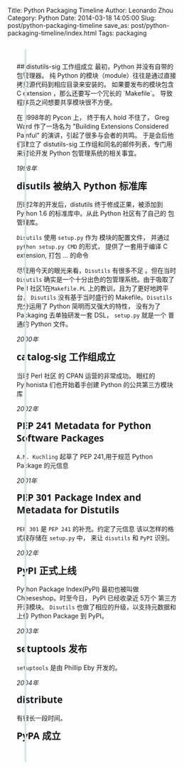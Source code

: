 Title: Python Packaging Timeline
Author: Leonardo Zhou
Category: Python
Date: 2014-03-18 14:05:00
Slug: post/python-packaging-timeline
save_as: post/python-packaging-timeline/index.html
Tags: packaging

<style type="text/css">

*, *:after, *:before {
  -webkit-box-sizing: border-box;
  -moz-box-sizing: border-box;
  box-sizing: border-box;
}

.entry-content {
  color: #7f8c97;
  background-color: #e9f0f5;
}

a {
  color: #acb7c0;
  text-decoration: none;
  font-family: "Open Sans", sans-serif;
}

img {
  max-width: 100%;
}

h1, h2 {
  font-family: "Open Sans", sans-serif;
  font-weight: bold;
  margin-top: 0 !important;
}

.cd-container {
  /* this class is used to give a max-width to the element it is applied to, and center it horizontally when it reaches that max-width */
  width: 90%;
  max-width: 1170px;
  margin: 0 auto;
}
.cd-container::after {
  /* clearfix */
  content: '';
  display: table;
  clear: both;
}

#cd-timeline {
  position: relative;
  padding: 2em 0;
  margin-top: 2em;
  margin-bottom: 2em;
}
#cd-timeline::before {
  /* this is the vertical line */
  content: '';
  position: absolute;
  top: 0;
  left: 18px;
  height: 100%;
  width: 4px;
  background: #d7e4ed;
}

@media only screen and (min-width: 1170px) {
  #cd-timeline {
    margin-top: 3em;
    margin-bottom: 3em;
  }
  #cd-timeline::before {
    left: 50%;
    margin-left: -2px;
  }
}

.timeline-block {
  position: relative;
  margin: 2em 0;
  *zoom: 1;
}
.timeline-block:before, .timeline-block:after {
  content: " ";
  display: table;
}
.timeline-block:after {
  clear: both;
}
.timeline-block:first-child {
  margin-top: 0;
}
.timeline-block:last-child {
  margin-bottom: 0;
}
@media only screen and (min-width: 1170px) {
  .timeline-block {
    margin: 4em 0;
  }
  .timeline-block:first-child {
    margin-top: 0;
  }
  .timeline-block:last-child {
    margin-bottom: 0;
  }
}

.cd-timeline-img {
  position: absolute;
  top: 0;
  left: 0;
  width: 40px;
  height: 40px;
  border-radius: 50%;
  box-shadow: 0 0 0 4px #ffffff, inset 0 2px 0 rgba(0, 0, 0, 0.08), 0 3px 0 4px rgba(0, 0, 0, 0.05);
}
.cd-timeline-img .genericon {
  color: white;
  font-size: 36px;
  margin-left: 14px;
  margin-top: 14px;
}
.cd-timeline-img.cd-green {
  background: #75ce66;
}
.cd-timeline-img.cd-red {
  background: #c03b44;
}
.cd-timeline-img.cd-yellow {
  background: #f0ca45;
}
@media only screen and (min-width: 1170px) {
  .cd-timeline-img {
    width: 60px;
    height: 60px;
    left: 50%;
    margin-left: -30px;
    /* Force Hardware Acceleration in WebKit */
    -webkit-transform: translateZ(0);
    -webkit-backface-visibility: hidden;
  }
  .cssanimations .cd-timeline-img.is-hidden {
    visibility: hidden;
  }
  .cssanimations .cd-timeline-img.bounce-in {
    visibility: visible;
    -webkit-animation: cd-bounce-1 0.6s;
    -moz-animation: cd-bounce-1 0.6s;
    animation: cd-bounce-1 0.6s;
  }
}

@-webkit-keyframes cd-bounce-1 {
  0% {
    opacity: 0;
    -webkit-transform: scale(0.5);
    -moz-transform: scale(0.5);
    -ms-transform: scale(0.5);
    -o-transform: scale(0.5);
    transform: scale(0.5);
  }
  60% {
    opacity: 1;
    -webkit-transform: scale(1.2);
    -moz-transform: scale(1.2);
    -ms-transform: scale(1.2);
    -o-transform: scale(1.2);
    transform: scale(1.2);
  }
  100% {
    -webkit-transform: scale(1);
    -moz-transform: scale(1);
    -ms-transform: scale(1);
    -o-transform: scale(1);
    transform: scale(1);
  }
}
@-moz-keyframes cd-bounce-1 {
  0% {
    opacity: 0;
    -webkit-transform: scale(0.5);
    -moz-transform: scale(0.5);
    -ms-transform: scale(0.5);
    -o-transform: scale(0.5);
    transform: scale(0.5);
  }
  60% {
    opacity: 1;
    -webkit-transform: scale(1.2);
    -moz-transform: scale(1.2);
    -ms-transform: scale(1.2);
    -o-transform: scale(1.2);
    transform: scale(1.2);
  }
  100% {
    -webkit-transform: scale(1);
    -moz-transform: scale(1);
    -ms-transform: scale(1);
    -o-transform: scale(1);
    transform: scale(1);
  }
}
@-o-keyframes cd-bounce-1 {
  0% {
    opacity: 0;
    -webkit-transform: scale(0.5);
    -moz-transform: scale(0.5);
    -ms-transform: scale(0.5);
    -o-transform: scale(0.5);
    transform: scale(0.5);
  }
  60% {
    opacity: 1;
    -webkit-transform: scale(1.2);
    -moz-transform: scale(1.2);
    -ms-transform: scale(1.2);
    -o-transform: scale(1.2);
    transform: scale(1.2);
  }
  100% {
    -webkit-transform: scale(1);
    -moz-transform: scale(1);
    -ms-transform: scale(1);
    -o-transform: scale(1);
    transform: scale(1);
  }
}
@keyframes cd-bounce-1 {
  0% {
    opacity: 0;
    -webkit-transform: scale(0.5);
    -moz-transform: scale(0.5);
    -ms-transform: scale(0.5);
    -o-transform: scale(0.5);
    transform: scale(0.5);
  }
  60% {
    opacity: 1;
    -webkit-transform: scale(1.2);
    -moz-transform: scale(1.2);
    -ms-transform: scale(1.2);
    -o-transform: scale(1.2);
    transform: scale(1.2);
  }
  100% {
    -webkit-transform: scale(1);
    -moz-transform: scale(1);
    -ms-transform: scale(1);
    -o-transform: scale(1);
    transform: scale(1);
  }
}
.timeline-content {
  position: relative;
  margin-left: 60px;
  background: #ffffff;
  border-radius: 0.25em;
  padding: 1em;
  box-shadow: 0 3px 0 #d7e4ed;
  *zoom: 1;
}
.timeline-content:before, .timeline-content:after {
  content: " ";
  display: table;
}
.timeline-content:after {
  clear: both;
}
.timeline-content h2 {
  color: #303e49;
}
.timeline-content p, .timeline-content .cd-date {
  font-size: 13px;
  font-size: 0.8125rem;
}
.timeline-content .cd-date {
  display: inline-block;
}
.timeline-content p {
  margin: 1em 0;
  line-height: 1.6;
}
.timeline-content .cd-date {
  float: left;
  padding: .8em 0;
  opacity: .7;
}
.timeline-content::before {
  content: '';
  position: absolute;
  top: 16px;
  right: 100%;
  height: 0;
  width: 0;
  border: 7px solid transparent;
  border-right: 7px solid #ffffff;
}
@media only screen and (min-width: 768px) {
  .timeline-content h2 {
    font-size: 20px;
    font-size: 1.25rem;
  }
  .timeline-content p {
    font-size: 16px;
    font-size: 1rem;
  }
 .timeline-content .cd-date {
    font-size: 14px;
    font-size: 0.875rem;
  }
}
@media only screen and (min-width: 1170px) {
  .timeline-content {
    margin-left: 0;
    padding: 1.6em;
    width: 45%;
  }
  .timeline-content::before {
    top: 24px;
    left: 100%;
    border-color: transparent;
    border-left-color: #ffffff;
  }
  .timeline-content .cd-date {
    position: absolute;
    width: 100%;
    left: 132%;
    top: 6px;
    font-size: 16px;
    font-size: 1rem;
  }
  .timeline-block:nth-child(even) .timeline-content {
    float: right;
  }
  .timeline-block:nth-child(even) .timeline-content::before {
    top: 24px;
    left: auto;
    right: 100%;
    border-color: transparent;
    border-right-color: #ffffff;
  }

  .timeline-block:nth-child(even) .timeline-content .cd-date {
    left: auto;
    right: 132%;
    text-align: right;
  }
  .cssanimations .timeline-content.is-hidden {
    visibility: hidden;
  }
  .cssanimations .timeline-content.bounce-in {
    visibility: visible;
    -webkit-animation: cd-bounce-2 0.6s;
    -moz-animation: cd-bounce-2 0.6s;
    animation: cd-bounce-2 0.6s;
  }
}

@media only screen and (min-width: 1170px) {
  /* inverse bounce effect on even content blocks */
  .cssanimations .timeline-block:nth-child(even) .timeline-content.bounce-in {
    -webkit-animation: cd-bounce-2-inverse 0.6s;
    -moz-animation: cd-bounce-2-inverse 0.6s;
    animation: cd-bounce-2-inverse 0.6s;
  }
}
@-webkit-keyframes cd-bounce-2 {
  0% {
    opacity: 0;
    -webkit-transform: translateX(-100px);
    -moz-transform: translateX(-100px);
    -ms-transform: translateX(-100px);
    -o-transform: translateX(-100px);
    transform: translateX(-100px);
  }
  60% {
    opacity: 1;
    -webkit-transform: translateX(20px);
    -moz-transform: translateX(20px);
    -ms-transform: translateX(20px);
    -o-transform: translateX(20px);
    transform: translateX(20px);
  }
  100% {
    -webkit-transform: translateX(0);
    -moz-transform: translateX(0);
    -ms-transform: translateX(0);
    -o-transform: translateX(0);
    transform: translateX(0);
  }
}
@-moz-keyframes cd-bounce-2 {
  0% {
    opacity: 0;
    -webkit-transform: translateX(-100px);
    -moz-transform: translateX(-100px);
    -ms-transform: translateX(-100px);
    -o-transform: translateX(-100px);
    transform: translateX(-100px);
  }
  60% {
    opacity: 1;
    -webkit-transform: translateX(20px);
    -moz-transform: translateX(20px);
    -ms-transform: translateX(20px);
    -o-transform: translateX(20px);
    transform: translateX(20px);
  }
  100% {
    -webkit-transform: translateX(0);
    -moz-transform: translateX(0);
    -ms-transform: translateX(0);
    -o-transform: translateX(0);
    transform: translateX(0);
  }
}
@-o-keyframes cd-bounce-2 {
  0% {
    opacity: 0;
    -webkit-transform: translateX(-100px);
    -moz-transform: translateX(-100px);
    -ms-transform: translateX(-100px);
    -o-transform: translateX(-100px);
    transform: translateX(-100px);
  }
  60% {
    opacity: 1;
    -webkit-transform: translateX(20px);
    -moz-transform: translateX(20px);
    -ms-transform: translateX(20px);
    -o-transform: translateX(20px);
    transform: translateX(20px);
  }
  100% {
    -webkit-transform: translateX(0);
    -moz-transform: translateX(0);
    -ms-transform: translateX(0);
    -o-transform: translateX(0);
    transform: translateX(0);
  }
}
@keyframes cd-bounce-2 {
  0% {
    opacity: 0;
    -webkit-transform: translateX(-100px);
    -moz-transform: translateX(-100px);
    -ms-transform: translateX(-100px);
    -o-transform: translateX(-100px);
    transform: translateX(-100px);
  }
  60% {
    opacity: 1;
    -webkit-transform: translateX(20px);
    -moz-transform: translateX(20px);
    -ms-transform: translateX(20px);
    -o-transform: translateX(20px);
    transform: translateX(20px);
  }
  100% {
    -webkit-transform: translateX(0);
    -moz-transform: translateX(0);
    -ms-transform: translateX(0);
    -o-transform: translateX(0);
    transform: translateX(0);
  }
}
@-webkit-keyframes cd-bounce-2-inverse {
  0% {
    opacity: 0;
    -webkit-transform: translateX(100px);
    -moz-transform: translateX(100px);
    -ms-transform: translateX(100px);
    -o-transform: translateX(100px);
    transform: translateX(100px);
  }
  60% {
    opacity: 1;
    -webkit-transform: translateX(-20px);
    -moz-transform: translateX(-20px);
    -ms-transform: translateX(-20px);
    -o-transform: translateX(-20px);
    transform: translateX(-20px);
  }
  100% {
    -webkit-transform: translateX(0);
    -moz-transform: translateX(0);
    -ms-transform: translateX(0);
    -o-transform: translateX(0);
    transform: translateX(0);
  }
}
@-moz-keyframes cd-bounce-2-inverse {
  0% {
    opacity: 0;
    -webkit-transform: translateX(100px);
    -moz-transform: translateX(100px);
    -ms-transform: translateX(100px);
    -o-transform: translateX(100px);
    transform: translateX(100px);
  }
  60% {
    opacity: 1;
    -webkit-transform: translateX(-20px);
    -moz-transform: translateX(-20px);
    -ms-transform: translateX(-20px);
    -o-transform: translateX(-20px);
    transform: translateX(-20px);
  }
  100% {
    -webkit-transform: translateX(0);
    -moz-transform: translateX(0);
    -ms-transform: translateX(0);
    -o-transform: translateX(0);
    transform: translateX(0);
  }
}
@-o-keyframes cd-bounce-2-inverse {
  0% {
    opacity: 0;
    -webkit-transform: translateX(100px);
    -moz-transform: translateX(100px);
    -ms-transform: translateX(100px);
    -o-transform: translateX(100px);
    transform: translateX(100px);
  }
  60% {
    opacity: 1;
    -webkit-transform: translateX(-20px);
    -moz-transform: translateX(-20px);
    -ms-transform: translateX(-20px);
    -o-transform: translateX(-20px);
    transform: translateX(-20px);
  }
  100% {
    -webkit-transform: translateX(0);
    -moz-transform: translateX(0);
    -ms-transform: translateX(0);
    -o-transform: translateX(0);
    transform: translateX(0);
  }
}
@keyframes cd-bounce-2-inverse {
  0% {
    opacity: 0;
    -webkit-transform: translateX(100px);
    -moz-transform: translateX(100px);
    -ms-transform: translateX(100px);
    -o-transform: translateX(100px);
    transform: translateX(100px);
  }
  60% {
    opacity: 1;
    -webkit-transform: translateX(-20px);
    -moz-transform: translateX(-20px);
    -ms-transform: translateX(-20px);
    -o-transform: translateX(-20px);
    transform: translateX(-20px);
  }
  100% {
    -webkit-transform: translateX(0);
    -moz-transform: translateX(0);
    -ms-transform: translateX(0);
    -o-transform: translateX(0);
    transform: translateX(0);
  }
}
</style>


<div id="cd-timeline" class="cd-container" style="display:body" markdown='1'>
## distutils-sig 工作组成立
最初，Python 并没有自带的包管理器。 纯 Python 的模块（module）往往是通过直接拷贝源代码到相应目录来安装的。 如果要发布的模块包含 C extension ，那么还要写一个冗长的 `Makefile`。 导致程序员之间想要共享模块很不方便。

在 1998年的 Pycon 上， 终于有人 hold 不住了， Greg Ward 作了一场名为 "Building Extensions Considered Painful" 的演讲，引起了很多与会者的共鸣。 于是会后他们建立了 distutils-sig 工作组和同名的邮件列表，专门用来讨论开发 Python 包管理系统的相关事宜。

*1998年*

## disutils 被纳入 Python 标准库
历时2年的开发后，distutils 终于修成正果，被添加到 Python 1.6 的标准库中。从此 Python 社区有了自己的 包管理库。

`Disutils` 使用 `setup.py` 作为 模块的配置文件， 并通过 `python setup.py CMD` 的形式， 提供了一套用于编译 C extension, 打包 ... 的命令

尽管用今天的眼光来看，`Disutils` 有很多不足 。但在当时 `Disutils` 确实是一个十分出色的包管理系统。由于吸取了Perl 社区1在`Makefile.PL` 上的教训，且为了更好地跨平台， `Disutils` 没有基于当时盛行的 Makefile。`Disutils` 充分运用了 Python 简明而又强大的特性， 没有为了 Packaging 去单独研发一套 DSL， `setup.py` 就是一个 普通的 Python 文件。

*2000年*

## catalog-sig 工作组成立
当时 Perl 社区 的 CPAN 运营的非常成功。 眼红的 Pythonista 们也开始着手创建 Python 的公共第三方模块库

*2002年*

## PEP 241 Metadata for Python Software Packages
`A.M. Kuchling` 起草了 PEP 241,用于规范 Python Package 的元信息

*2001年*

## PEP 301 Package Index and Metadata for Distutils
`PEP 301` 是 `PEP 241` 的补充。约定了元信息 该以怎样的格式被存储在 `setup.py` 中， 来让 `disutils` 和 `PyPI` 识别。

*2002年*

## PyPI 正式上线
Python Package Index(PyPI) 最初也被叫做 Cheeseshop。时至今日， PyPI 已经收录近 5万个 第三方开源模块。
`Disutils` 也做了相应的升级，以支持元数据和上传 Python Package 到 PyPI。

*2003年*

## setuptools 发布

 `setuptools` 是由 Phillip Eby 开发的。

*2004年*

## distribute
有很长一段时间。 

## PyPA 成立


</div>

<script type="text/javascript" src="//upcdn.b0.upaiyun.com/libs/jquery/jquery-2.0.3.min.js"></script>
<script type="text/javascript">
$(function () {
    $('#cd-timeline > h2').each(function(){
      var $this = $(this);
      // use .add() and .nextUntil() to get both the .section-header
      // and .section-item elements into a single set for our .wrapAll() call
      $this.add($this.nextUntil('#cd-timeline > h2', '#cd-timeline > p'))
        .wrapAll('<div class="timeline-content"/>');
    });

    $('#cd-timeline > .timeline-content').wrap('<div class="timeline-block"/>');

    $('#cd-timeline .timeline-content').each(function(){
        var $this = $(this);
        date_text = $this.children('p:last').text();
        $this.children('p:last').remove();
        $this.append('<span class="cd-date"/>')
        $this.children('.cd-date').text(date_text);
    });

    $('#cd-timeline .timeline-block').each(function(){
        var $this = $(this);
        $this.prepend('<div class="cd-timeline-img"></div>');
        colors = ['cd-green', 'cd-red', 'cd-yellow'];
        rand_color = colors[Math.floor(Math.random()*colors.length)];
        $this.children('.cd-timeline-img').addClass(rand_color);
        $this.children('.cd-timeline-img').append('<span class="genericon"/>')
        icons = ['genericon-pinned', 'genericon-week', 'genericon-day','genericon-month', 'genericon-time', 'genericon-user'];
        rand_icon = icons[Math.floor(Math.random()*icons.length)];
        $this.find('.genericon').addClass(rand_icon);
 
    });
});

</script>